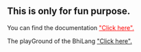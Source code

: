 <h2>This is only for fun purpose.</h2>
<p>You can find the documentation <a href="https://github.com/DulLabs/bhai-lang" style="color:red">"Click here".</a></p>
<p>The playGround of the BhiLang <a href="https://bhailang.js.org/#playground">"Click here".</a></p>
